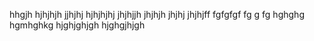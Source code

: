 hhgjh
hjhjhjh
jjhjhj
hjhjhjhj
jhjhjjh
jhjhjh
jhjhj
jhjhjff
fgfgfgf
fg
g
fg
hghghg
hgmhghkg
hjghjghjgh
hjghgjhjgh
